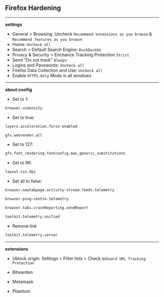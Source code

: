 ## Firefox Hardening
---

**settings**
- General > Browsing:
Uncheck `Recommend extensions as you browse` & `Recommend features as you browse`
- Home:
`Uncheck all`
- Search > Default Search Engine:
`DuckDuckGo`
- Privacy & Security > Enchance Tracking Protection
`Strict`
- Send "Do not track"
`Always`
- Logins and Passwords:
`Uncheck all`
- Firefox Data Collection and Use:
`Uncheck all`
- Enable `HTTPS-Only` Mode in all windows
---

**about:config**

- Set to 1:
```txt
browser.uidensity
```
- Set to true:
```txt
layers.acceleration.force-enabled	
```
```txt
gfx.webrender.all
```
- Set to 127:
```txt
gfx.font_rendering.fontconfig.max_generic_substitutions
```
- Set to 96:
```txt
layout.css.dpi
```

- Set all to false:
```txt
browser.newtabpage.activity-stream.feeds.telemetry
```
```txt
browser.ping-centre.telemetry
```
```txt
browser.tabs.crashReporting.sendReport
```
```txt
toolkit.telemetry.unified
```
- Remove link
```txt
toolkit.telemetry.server
```
----

**extensions**

- Ublock origin: Settings > Filter lists > Check `AdGuard URL Tracking Protection`

- Bitwarden

- Metamask 

- Phantom 
